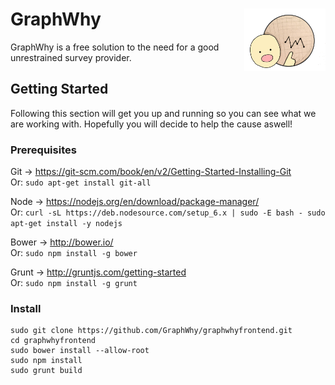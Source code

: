 # GraphWhy <img src="app/images/logo.png" align="right" height="100"/>

GraphWhy is a free solution to the need for a good unrestrained survey provider.

## Getting Started

Following this section will get you up and running so you can see what we are working with. Hopefully you will decide to help the cause aswell!

### Prerequisites

Git -> https://git-scm.com/book/en/v2/Getting-Started-Installing-Git</br>
Or: ```sudo apt-get install git-all```</br>

Node ->  https://nodejs.org/en/download/package-manager/</br>
Or: ```curl -sL https://deb.nodesource.com/setup_6.x | sudo -E bash -
          sudo apt-get install -y nodejs```</br>
          
Bower -> http://bower.io/ </br>
Or:  ```sudo npm install -g bower```</br>

Grunt -> http://gruntjs.com/getting-started </br>
Or: ```sudo npm install -g grunt```

### Install
```
sudo git clone https://github.com/GraphWhy/graphwhyfrontend.git
cd graphwhyfrontend
sudo bower install --allow-root
sudo npm install
sudo grunt build
```
